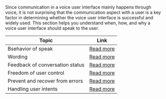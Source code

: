 Since communication in a voice user interface mainly happens through voice, it is not surprising that the communication aspect with a user is a key factor in determining whether the voice user interface is successful and widely used. This section helps you understand when, how, and why a voice user interface should speak to the user.

| Topic                           | Link                                                                          |
| -------------------------------- | ----------------------------------------------------------------------------- |
| Bsehavior of speak               | [Read more](/docs/behavior/behavior-of-speak.md)                              |
| Wording                          | [Read more](/docs/behavior/wording.md)                                         |
| Feedback of conversation status  | [Read more](/docs/behavior/feedback-conversation-status.md)                 |
| Freedom of user control          | [Read more](/docs/behavior/freedom-of-user-control.md)                         |
| Prevent and recover from errors  | [Read more](/docs/behavior/error-prevention.md)                 |
| Handling user intents            | [Read more](/docs/behavior/handling-user-intents.md)                           |
